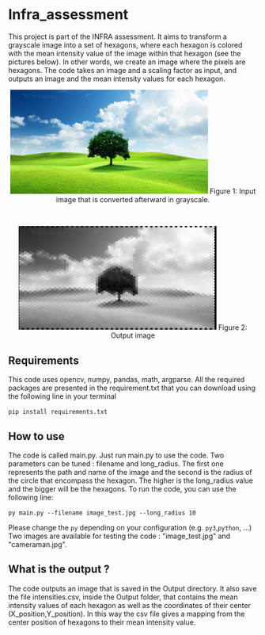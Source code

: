 # Infra_assessment

This project is part of the INFRA assessment. It aims to transform a grayscale image into a set of hexagons, where each hexagon is colored with the mean intensity value of the image within that hexagon (see the pictures below). In other words, we create an image where the pixels are hexagons. The code takes an image and a scaling factor as input, and outputs an image and the mean intensity values for each hexagon.

<p align="center">
  <img src="image_test.jpg" width="400" />
  Figure 1: Input image that is converted afterward in grayscale.
</p>
<br />
<p align="center">
  <img src="Output/result.jpg" width="400" />
  Figure 2: Output image
</p>

## Requirements

This code uses opencv, numpy, pandas, math, argparse. All the required packages are presented in the requirement.txt that you can download using the following line in your terminal
```
pip install requirements.txt
```

## How to use

The code is called main.py. Just run main.py to use the code. Two parameters can be tuned : filename and long_radius. The first one represents the path and name of the image and the second is the radius of the circle that encompass the hexagon.
The higher is the long_radius value and the bigger will be the hexagons.
To run the code, you can use the following line: 

```
py main.py --filename image_test.jpg --long_radius 10
```
Please change the ```py``` depending on your configuration (e.g. ```py3```,```python```, ...)
Two images are available for testing the code : "image_test.jpg" and "cameraman.jpg".

## What is the output ? 

The code outputs an image that is saved in the Output directory. It also save the file intensities.csv, inside the Output folder, that contains the mean intensity values of each hexagon as well as the coordinates of their center (X_position,Y_position). In this way the csv file gives a mapping from the center position of hexagons to their mean intensity value.
